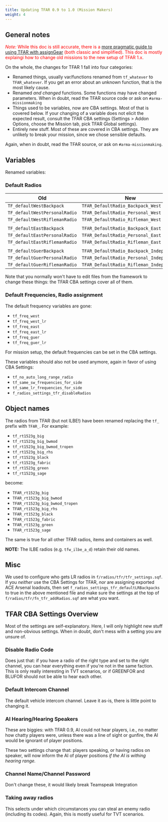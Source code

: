 ```yaml
---
title: Updating TFAR 0.9 to 1.0 (Mission Makers)
weight: 4
---
```

## General notes

<span style="color: red;">*Note:* While this doc is still accurate, there is a
[more pragmatic guide to using TFAR with
assignGear](../../mission_making/tfar) (both classic and simplified). This doc
is mostly explaingi how to change old missions to the new setup of TFAR 1.x.</span>

On the whole, the changes for TFAR 1 fall into four categories:

- Renamed things, usually var/functions renamed from `tf_whatever` to
  `TFAR_whatever`.  If you get an error about an unknown function, that is the
  most likely cause.
- Renamed *and changed* functions. Some functions may have changed parameters.
  When in doubt, read the TFAR source code or ask on `#arma-missionmaking`
- Things used to be variables, now are CBA settings. Most of that is covered
  below. If your changing of a variable does not elicit the expected result,
  consult the TFAR CBA settings (Settings > Addon Options, choose the Mission
  tab, pick TFAR Global settings).
- Entirely new stuff. Most of these are covered in CBA settings. They are
  unlikely to break your mission, since we chose sensible defaults.

Again, when in doubt, read the TFAR source, or ask on `#arma-missionmaking`.

## Variables

Renamed variables:

### Default Radios

Old|New|
---|---|
`TF_defaultWestBackpack`|`TFAR_DefaultRadio_Backpack_West`
`TF_defaultWestPersonalRadio`|`TFAR_DefaultRadio_Personal_West`
`TF_defaultWestRiflemanRadio`|`TFAR_DefaultRadio_Rifleman_West`
||
`TF_defaultEastBackpack`|`TFAR_DefaultRadio_Backpack_East`
`TF_defaultEastPersonalRadio`|`TFAR_DefaultRadio_Personal_East`
`TF_defaultEastRiflemanRadio`|`TFAR_DefaultRadio_Rifleman_East`
||
`TF_defaultGuerBackpack`|`TFAR_DefaultRadio_Backpack_Independent`
`TF_defaultGuerPersonalRadio`|`TFAR_DefaultRadio_Personal_Independent`
`TF_defaultGuerRiflemanRadio`|`TFAR_DefaultRadio_Rifleman_Independent`

Note that you normally won't have to edit files from the framework to change
these things: the TFAR CBA settings cover all of them.

### Default Frequencies, Radio assignment 

The default frequency variables are gone:

- `tf_freq_west`
- `tf_freq_west_lr`
- `tf_freq_east`
- `tf_freq_east_lr`
- `tf_freq_guer`
- `tf_freq_guer_lr`

For mission setup, the default frequencies can be set in the CBA settings.

These variables should also not be used anymore, again in favor of using CBA
Settings:

- `tf_no_auto_long_range_radio`
- `tf_same_sw_frequencies_for_side`
- `tf_same_lr_frequencies_for_side`
- `f_radios_settings_tfr_disableRadios`

## Object names

The radios from TFAR (but not ILBE!) have been renamed replacing the `tf_`
prefix with `TFAR_`. For example:

- `tf_rt1523g_big`
- `tf_rt1523g_big_bwmod`
- `tf_rt1523g_big_bwmod_tropen`
- `tf_rt1523g_big_rhs`
- `tf_rt1523g_black`
- `tf_rt1523g_fabric`
- `tf_rt1523g_green`
- `tf_rt1523g_sage`

become:

- `TFAR_rt1523g_big`
- `TFAR_rt1523g_big_bwmod`
- `TFAR_rt1523g_big_bwmod_tropen`
- `TFAR_rt1523g_big_rhs`
- `TFAR_rt1523g_black`
- `TFAR_rt1523g_fabric`
- `TFAR_rt1523g_green`
- `TFAR_rt1523g_sage`

The same is true for all other TFAR radios, items and containers as well.

**NOTE:** The ILBE radios (e.g. `tfw_ilbe_a_d`) retain their old names.

## Misc

We used to configure who gets LR radios in `f/radios/tfr/tfr_settings.sqf`. If
you *neither* use the CBA Settings for TFAR, *nor* are assigning exported ACE
Arsenal loadouts, then set `f_radios_settings_tfr_defaultLRBackpacks` to true
in the above mentioned file and make sure the settings at the top of
`f/radios/tfr/fn_tfr_addRadios.sqf` are what you want.

## TFAR CBA Settings Overview

Most of the settings are self-explanatory. Here, I will only highlight new
stuff and non-obvious settings. When in doubt, don't mess with a setting you
are unsure of.

### Disable Radio Code

Does just that: if you have a radio of the right type and set to the right
channel, you can hear everything even if you're not in the same faction. This
is only really interesting in TVT scenarios, or if GREENFOR and BLUFOR should
not be able to hear each other.

### Default Intercom Channel

The default vehicle intercom channel. Leave it as-is, there is little point to
changing it.

### AI Hearing/Hearing Speakers

These are biggies: with TFAR 0.9, AI could not hear players, i.e., no matter
how chatty players were, unless there was a line of sight or gunfire, the AI
would be ignorant of player positions.

These two settings change that: players speaking, or having radios on speaker,
will now inform the AI of player positions *if the AI is withing hearing range.*

### Channel Name/Channel Password

Don't change these, it would likely break Teamspeak Integration

### Taking away radios

This selects under which circumstances you can steal an enemy radio (including
its codes). Again, this is mostly useful for TVT scenarios.
